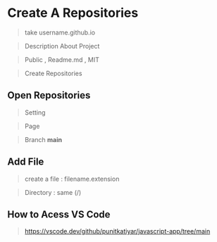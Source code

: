 # Create A Repositories 

> take username.github.io

> Description About Project
 
> Public , Readme.md , MIT

> Create Repositories   


## Open Repositories

> Setting

> Page

> Branch **main**

## Add File

> create a file  : filename.extension

> Directory : same (/)

## How to Acess VS Code 

> https://vscode.dev/github/punitkatiyar/javascript-app/tree/main

